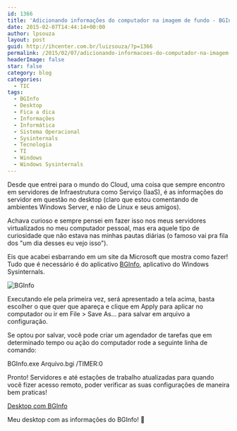 ```yaml
---
id: 1366
title: 'Adicionando informações do computador na imagem de fundo - BGInfo'
date: 2015-02-07T14:44:14+00:00
author: lpsouza
layout: post
guid: http://ihcenter.com.br/luizsouza/?p=1366
permalink: /2015/02/07/adicionando-informacoes-do-computador-na-imagem-de-fundo-bginfo/
headerImage: false
star: false
category: blog
categories:
  - TIC
tags:
  - BGInfo
  - Desktop
  - Fica a dica
  - Informações
  - Informática
  - Sistema Operacional
  - Sysinternals
  - Tecnologia
  - TI
  - Windows
  - Windows Sysinternals
---
```

Desde que entrei para o mundo do Cloud, uma coisa que sempre encontro em servidores de Infraestrutura como Serviço (IaaS), é as informações do servidor em questão no desktop (claro que estou comentando de ambientes Windows Server, e não de Linux e seus amigos).

Achava curioso e sempre pensei em fazer isso nos meus servidores virtualizados no meu computador pessoal, mas era aquele tipo de curiosidade que não estava nas minhas pautas diárias (o famoso vai pra fila dos "um dia desses eu vejo isso").

Eis que acabei esbarrando em um site da Microsoft que mostra como fazer! Tudo que é necessário é do aplicativo <a title="BGInfo" href="https://technet.microsoft.com/en-us/sysinternals/bb897557.aspx" target="_blank">BGInfo</a>, aplicativo do Windows Sysinternals.

![BGInfo](https://luizsouza.com.br/wp-content/upload/2015/02/bginfo2.png)

Executando ele pela primeira vez, será apresentado a tela acima, basta escolher o que quer que apareça e clique em Apply para aplicar no computador ou ir em File > Save As... para salvar em arquivo a configuração.

Se optou por salvar, você pode criar um agendador de tarefas que em determinado tempo ou ação do computador rode a seguinte linha de comando:

BGInfo.exe Arquivo.bgi /TIMER:0

Pronto! Servidores e até estações de trabalho atualizadas para quando você fizer acesso remoto, poder verificar as suas configurações de maneira bem praticas!

[Desktop com BGInfo](https://luizsouza.com.br/wp-content/upload/2015/02/bginfo1.png)

Meu desktop com as informações do BGInfo! 🙂

